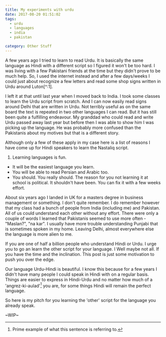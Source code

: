 ```yaml
---
title: My experiments with urdu
date: 2017-08-20 01:51:02
tags: 
  - urdu
  - languages
  - india
  - pakistan

category: Other Stuff
---
```

A few years ago I tried to learn to read Urdu. It is basically the same language as Hindi with a different script so I figured it won't be too hard. I was living with a few Pakistani friends at the time but they didn't prove to be much help. So, I used the internet instead and after a few days/weeks I could just about recognize a few letters and read some shop signs written in Urdu around Luton[^:1].

I left it at that until last year when I moved back to India. I took some classes to learn the Urdu script from scratch. And I can now easily read signs around Delhi that are written in Urdu. Not terribly useful as on the same board the text is repeated in two other languages I can read. But it has still been quite a fulfilling endeavour. My granddad who could read and write Urdu passed away last year but before then I was able to show him I was picking up the language. He was probably more confused than the Pakistanis about my motives but that is a different story. 

Although only a few of these apply in my case here is a list of reasons I have come up for Hindi speakers to learn the Nastaliq script. 

1. Learning languages is fun.
* It will be the easiest language you learn.
* You will be able to read Persian and Arabic too. 
* You should. You really should. The reason for you not learning it at school is political. It shouldn't have been. You can fix it with a few weeks effort.
      



About six years ago I landed in UK for a masters degree in business management or something. I don't quite remember. I do remember however that my class had a bunch of people from India (including me) and Pakistan. All of us could understand each other without any effort. There were only a couple of words I learned that Pakistanis seemed to use more often - "Maslan?", "na kar". I usually have more trouble understanding Punjabi that is sometimes spoken in my home. Leaving Delhi, almost everywhere else the language is more alien to me. 

If you are one of half a billion people who understand Hindi or Urdu. I urge you to go an learn the other script for your language. I Well maybe not all. If you have the time and the inclination. This post is just some motivation to push you over the edge.

Our language Urdu-Hindi is beautiful. I know this because for a few years I didn't have many people I could speak in Hindi with on a regular basis. Things are easier to express in Hindi-Urdu and no matter how much of a 'angrez-ki-aulad'[^2] you are, for some things Hindi will remain the perfect language. 

So here is my pitch for you learning the 'other' script for the language you already speak.

~WIP~

[^1]: Do whatever is humanly possible to avoid going to this place. It is awful. 
[^2]: Prime example of what this sentence is referring to. 